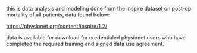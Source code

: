 this is data analysis and modeling done from the inspire dataset on post-op mortality of all patients, data found below:

https://physionet.org/content/inspire/1.2/

data is available for download for credentialed physionet users who have completed the required training and signed data use agreement.
